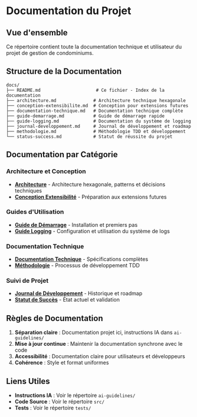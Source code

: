 # Documentation du Projet

## Vue d'ensemble

Ce répertoire contient toute la documentation technique et utilisateur du projet de gestion de condominiums.

## Structure de la Documentation

```
docs/
├── README.md                     # Ce fichier - Index de la documentation
├── architecture.md              # Architecture technique hexagonale
├── conception-extensibilite.md  # Conception pour extensions futures
├── documentation-technique.md   # Documentation technique complète
├── guide-demarrage.md           # Guide de démarrage rapide
├── guide-logging.md             # Documentation du système de logging
├── journal-developpement.md     # Journal de développement et roadmap
├── methodologie.md              # Méthodologie TDD et développement
└── status-success.md            # Statut de réussite du projet
```

## Documentation par Catégorie

### Architecture et Conception
- **[Architecture](architecture.md)** - Architecture hexagonale, patterns et décisions techniques
- **[Conception Extensibilité](conception-extensibilite.md)** - Préparation aux extensions futures

### Guides d'Utilisation
- **[Guide de Démarrage](guide-demarrage.md)** - Installation et premiers pas
- **[Guide Logging](guide-logging.md)** - Configuration et utilisation du système de logs

### Documentation Technique
- **[Documentation Technique](documentation-technique.md)** - Spécifications complètes
- **[Méthodologie](methodologie.md)** - Processus de développement TDD

### Suivi de Projet
- **[Journal de Développement](journal-developpement.md)** - Historique et roadmap
- **[Statut de Succès](status-success.md)** - État actuel et validation

## Règles de Documentation

1. **Séparation claire** : Documentation projet ici, instructions IA dans `ai-guidelines/`
2. **Mise à jour continue** : Maintenir la documentation synchrone avec le code
3. **Accessibilité** : Documentation claire pour utilisateurs et développeurs
4. **Cohérence** : Style et format uniformes

## Liens Utiles

- **Instructions IA** : Voir le répertoire `ai-guidelines/`
- **Code Source** : Voir le répertoire `src/`
- **Tests** : Voir le répertoire `tests/`
